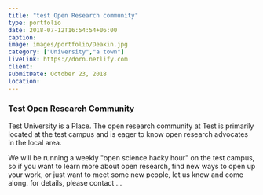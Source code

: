 ```yaml
---
title: "test Open Research community"
type: portfolio
date: 2018-07-12T16:54:54+06:00
caption:
image: images/portfolio/Deakin.jpg
category: ["University","a town"]
liveLink: https://dorn.netlify.com
client: 
submitDate: October 23, 2018
location: 
---
```

### Test Open Research Community

Test University is a Place. The open research community at Test is primarily located at the test campus and is eager to know open research advocates in the local area. 

We will be running a weekly "open science hacky hour" on the test campus, so if you want to learn more about open research, find new ways to open up your work, or just want to meet some new people, let us know and come along. for details, please contact ...
